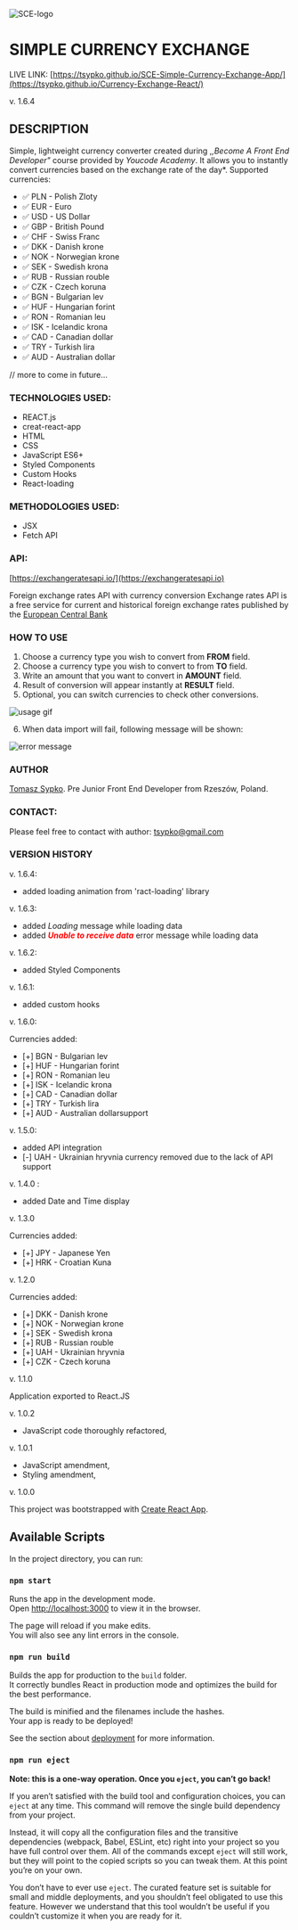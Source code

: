 
![SCE-logo](https://raw.githubusercontent.com/TSypko/Currency-Exchange-React/master/share-mini.png)
# SIMPLE CURRENCY EXCHANGE
LIVE LINK: [https://tsypko.github.io/SCE-Simple-Currency-Exchange-App/](https://tsypko.github.io/Currency-Exchange-React/)

 v. 1.6.4

## DESCRIPTION
Simple, lightweight currency converter created during ,*,Become A Front End Developer"* course provided by *Youcode Academy*.
It allows you to instantly convert currencies based on the exchange rate of the day*.
Supported currencies: 

 - ✅ PLN - Polish Zloty
 - ✅ EUR - Euro
 - ✅ USD - US Dollar
 - ✅ GBP - British Pound
 - ✅ CHF - Swiss Franc
 - ✅ DKK - Danish krone
 - ✅ NOK - Norwegian krone
 - ✅ SEK - Swedish krona
 - ✅ RUB - Russian rouble
 - ✅ CZK - Czech koruna
 - ✅ BGN - Bulgarian lev
 - ✅ HUF - Hungarian forint
 - ✅ RON - Romanian leu
 - ✅ ISK - Icelandic krona
 - ✅ CAD - Canadian dollar
 - ✅ TRY - Turkish lira
 - ✅ AUD - Australian dollar

 // more to come in future...


### TECHNOLOGIES USED:

- REACT.js
- creat-react-app
- HTML
- CSS
- JavaScript ES6+
- Styled Components
- Custom Hooks
- React-loading

### METHODOLOGIES USED:

- JSX
- Fetch API

### API:

[https://exchangeratesapi.io/](https://exchangeratesapi.io)

Foreign exchange rates API
with currency conversion
Exchange rates API is a free service for current and historical foreign exchange rates
published by the [European Central Bank](https://www.ecb.europa.eu/stats/policy_and_exchange_rates/euro_reference_exchange_rates/html/index.en.html/)

### HOW TO USE

1. Choose a currency type you wish to convert from **FROM** field.
2. Choose a currency type you wish to convert to from **TO** field.
3. Write an amount that you want to convert in **AMOUNT** field.
4. Result of conversion will appear instantly at **RESULT** field.
5. Optional, you can switch currencies to check other conversions.

![usage gif](https://raw.githubusercontent.com/TSypko/Currency-Exchange-React/master/sce__usage.gif)

6. When data import will fail, following message will be shown:

![error message](https://raw.githubusercontent.com/TSypko/Currency-Exchange-React/master/error.png)

### AUTHOR
[Tomasz Sypko](https://tsypko.github.io/homepage/). Pre Junior Front End Developer from Rzeszów, Poland. 
### CONTACT:
Please feel free to contact with author: [tsypko@gmail.com](tsypko@gmail.com)

### VERSION HISTORY

v. 1.6.4:

- added loading animation from 'ract-loading' library

v. 1.6.3:

- added *Loading* message while loading data
- added <span style="color: red">***Unable to receive data***</span> error message while loading data

v. 1.6.2:

- added Styled Components

v. 1.6.1:

- added custom hooks

v. 1.6.0:

Currencies added:
 - [+] BGN - Bulgarian lev
 - [+] HUF - Hungarian forint
 - [+] RON - Romanian leu
 - [+] ISK - Icelandic krona
 - [+] CAD - Canadian dollar
 - [+] TRY - Turkish lira
 - [+] AUD - Australian dollarsupport

v. 1.5.0:
- added API integration
- [-] UAH - Ukrainian hryvnia currency removed due to the lack of API support

v. 1.4.0  :
- added Date and Time display

v. 1.3.0

Currencies added:
 - [+] JPY - Japanese Yen
 - [+] HRK - Croatian Kuna

v. 1.2.0

Currencies added:
 - [+] DKK - Danish krone
 - [+] NOK - Norwegian krone
 - [+] SEK - Swedish krona
 - [+] RUB - Russian rouble
 - [+] UAH - Ukrainian hryvnia
 - [+] CZK - Czech koruna

v. 1.1.0

Application exported to React.JS

v. 1.0.2
- JavaScript code thoroughly refactored,

v. 1.0.1
- JavaScript amendment,
- Styling amendment,

v. 1.0.0


This project was bootstrapped with [Create React App](https://github.com/facebook/create-react-app).

## Available Scripts

In the project directory, you can run:

### `npm start`

Runs the app in the development mode.<br />
Open [http://localhost:3000](http://localhost:3000) to view it in the browser.

The page will reload if you make edits.<br />
You will also see any lint errors in the console.

### `npm run build`

Builds the app for production to the `build` folder.<br />
It correctly bundles React in production mode and optimizes the build for the best performance.

The build is minified and the filenames include the hashes.<br />
Your app is ready to be deployed!

See the section about [deployment](https://facebook.github.io/create-react-app/docs/deployment) for more information.

### `npm run eject`

**Note: this is a one-way operation. Once you `eject`, you can’t go back!**

If you aren’t satisfied with the build tool and configuration choices, you can `eject` at any time. This command will remove the single build dependency from your project.

Instead, it will copy all the configuration files and the transitive dependencies (webpack, Babel, ESLint, etc) right into your project so you have full control over them. All of the commands except `eject` will still work, but they will point to the copied scripts so you can tweak them. At this point you’re on your own.

You don’t have to ever use `eject`. The curated feature set is suitable for small and middle deployments, and you shouldn’t feel obligated to use this feature. However we understand that this tool wouldn’t be useful if you couldn’t customize it when you are ready for it.